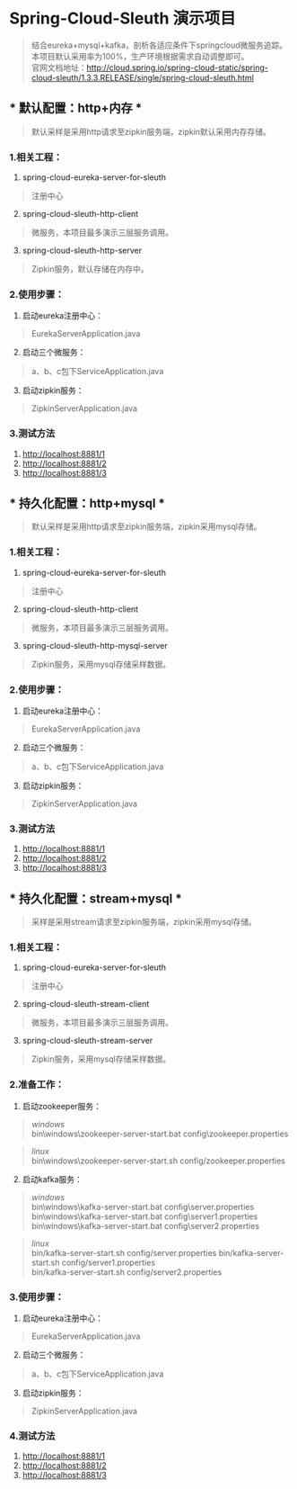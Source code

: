 # Spring-Cloud-Sleuth 演示项目
>结合eureka+mysql+kafka，剖析各适应条件下springcloud微服务追踪。本项目默认采用率为100%，生产环境根据需求自动调整即可。  
>官网文档地址：<http://cloud.spring.io/spring-cloud-static/spring-cloud-sleuth/1.3.3.RELEASE/single/spring-cloud-sleuth.html>

## * 默认配置：http+内存 *
>默认采样是采用http请求至zipkin服务端，zipkin默认采用内存存储。

### 1.相关工程：
1. spring-cloud-eureka-server-for-sleuth
>注册中心
2. spring-cloud-sleuth-http-client
>微服务，本项目最多演示三层服务调用。
3. spring-cloud-sleuth-http-server
>Zipkin服务，默认存储在内存中。

### 2.使用步骤：
1. 启动eureka注册中心：
>EurekaServerApplication.java
2. 启动三个微服务：
>a、b、c包下ServiceApplication.java
3. 启动zipkin服务：
>ZipkinServerApplication.java

### 3.测试方法
1. <http://localhost:8881/1>
2. <http://localhost:8881/2>
3. <http://localhost:8881/3>

## * 持久化配置：http+mysql *
>默认采样是采用http请求至zipkin服务端，zipkin采用mysql存储。

### 1.相关工程：
1. spring-cloud-eureka-server-for-sleuth
>注册中心
2. spring-cloud-sleuth-http-client
>微服务，本项目最多演示三层服务调用。
3. spring-cloud-sleuth-http-mysql-server
>Zipkin服务，采用mysql存储采样数据。

### 2.使用步骤：
1. 启动eureka注册中心：
>EurekaServerApplication.java
2. 启动三个微服务：
>a、b、c包下ServiceApplication.java
3. 启动zipkin服务：
>ZipkinServerApplication.java

### 3.测试方法
1. <http://localhost:8881/1>
2. <http://localhost:8881/2>
3. <http://localhost:8881/3>

## * 持久化配置：stream+mysql *
>采样是采用stream请求至zipkin服务端，zipkin采用mysql存储。

### 1.相关工程：
1. spring-cloud-eureka-server-for-sleuth
>注册中心
2. spring-cloud-sleuth-stream-client
>微服务，本项目最多演示三层服务调用。
3. spring-cloud-sleuth-stream-server
>Zipkin服务，采用mysql存储采样数据。

### 2.准备工作：
1. 启动zookeeper服务：
>*windows*  
>bin\windows\zookeeper-server-start.bat config\zookeeper.properties

>*linux*  
>bin\windows\zookeeper-server-start.sh config/zookeeper.properties  
2. 启动kafka服务：
>*windows*  
>bin\windows\kafka-server-start.bat config\server.properties  
>bin\windows\kafka-server-start.bat config\server1.properties  
>bin\windows\kafka-server-start.bat config\server2.properties  

>*linux*    
>bin/kafka-server-start.sh config/server.properties
>bin/kafka-server-start.sh config/server1.properties  
>bin/kafka-server-start.sh config/server2.properties  

### 3.使用步骤：
1. 启动eureka注册中心：
>EurekaServerApplication.java
2. 启动三个微服务：
>a、b、c包下ServiceApplication.java
3. 启动zipkin服务：
>ZipkinServerApplication.java

### 4.测试方法
1. <http://localhost:8881/1>
2. <http://localhost:8881/2>
3. <http://localhost:8881/3>

